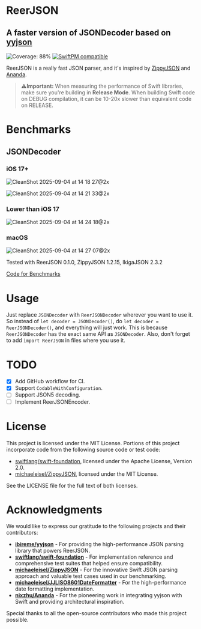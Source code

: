 # ReerJSON
## A faster version of JSONDecoder based on [yyjson](https://github.com/ibireme/yyjson)

![Coverage: 88%](https://img.shields.io/static/v1?label=coverage&message=88%&color=brightgreen)
[![SwiftPM compatible](https://img.shields.io/badge/SwiftPM-compatible%20%28iOS%29-brightgreen)](https://swift.org/package-manager/)

ReerJSON is a really fast JSON parser, and it's inspired by [ZippyJSON](https://github.com/michaeleisel/ZippyJSON) and [Ananda](https://github.com/nixzhu/Ananda).

> **⚠️Important:** When measuring the performance of Swift libraries, make sure you're building in **Release Mode**. 
> When building Swift code on DEBUG compilation, it can be 10-20x slower than equivalent code on RELEASE.

# Benchmarks

## JSONDecoder

### iOS 17+

![CleanShot 2025-09-04 at 14 18 27@2x](https://github.com/user-attachments/assets/68a106fa-ba18-498b-9b67-31d4f7c466eb)

![CleanShot 2025-09-04 at 14 21 33@2x](https://github.com/user-attachments/assets/7f05490a-c8e2-44ac-9ce1-5abbcdbcef01)

### Lower than iOS 17

![CleanShot 2025-09-04 at 14 24 18@2x](https://github.com/user-attachments/assets/b288b301-72e5-4bff-b2b7-59ad50ddd53a)

### macOS

![CleanShot 2025-09-04 at 14 27 07@2x](https://github.com/user-attachments/assets/7c5326b4-2de1-4458-8a4e-f9580bd477f1)


Tested with ReerJSON 0.1.0, ZippyJSON 1.2.15, IkigaJSON 2.3.2

[Code for Benchmarks](https://github.com/Asura19/ReerJSONBenchmark)

# Usage
Just replace `JSONDecoder` with `ReerJSONDecoder` wherever you want to use it. So instead of `let decoder = JSONDecoder()`, do `let decoder = ReerJSONDecoder()`, and everything will just work. This is because `ReerJSONDecoder` has the exact same API as `JSONDecoder`. Also, don't forget to add `import ReerJSON` in files where you use it.

# TODO
* [x] Add GitHub workflow for CI.
* [x] Support `CodableWithConfiguration`.
* [ ] Support JSON5 decoding.
* [ ] Implement ReerJSONEncoder.

# License
This project is licensed under the MIT License.
Portions of this project incorporate code from the following source code or test code:

* [swiftlang/swift-foundation](https://github.com/swiftlang/swift-foundation), licensed under the Apache License, Version 2.0.
* [michaeleisel/ZippyJSON](https://github.com/michaeleisel/ZippyJSON), licensed under the MIT License.

See the LICENSE file for the full text of both licenses.

# Acknowledgments

We would like to express our gratitude to the following projects and their contributors:

* **[ibireme/yyjson](https://github.com/ibireme/yyjson)** - For providing the high-performance JSON parsing library that powers ReerJSON.
* **[swiftlang/swift-foundation](https://github.com/swiftlang/swift-foundation)** - For implementation reference and comprehensive test suites that helped ensure compatibility.
* **[michaeleisel/ZippyJSON](https://github.com/michaeleisel/ZippyJSON)** - For the innovative Swift JSON parsing approach and valuable test cases used in our benchmarking.
* **[michaeleisel/JJLISO8601DateFormatter](https://github.com/michaeleisel/JJLISO8601DateFormatter)** - For the high-performance date formatting implementation.
* **[nixzhu/Ananda](https://github.com/nixzhu/Ananda)** - For the pioneering work in integrating yyjson with Swift and providing architectural inspiration.

Special thanks to all the open-source contributors who made this project possible.
